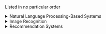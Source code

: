 Listed in no particular order

<details> <summary>Natural Language Processing-Based Systems</summary>

<details> <summary>Speech Recognition</summary>

# Speech Recognition 
So many uses...

### Transcriptions
- Transcriptions in real time
   - press conferences, technical conferences, speeches, meetings
   - Healthcare: dictation by physician 
   - Court system: dictation of proceedings 
   - Air traffic control to record history 
   - Television and media: automate closed-captioning system

### Translation 
- Assist travelers
- Television and media: automate closed-captioning system for additional language support
- Translate scanned OCR-based text into different language 
   
### Usable by any business
- Monitor call center interactions between customer service and customers - provide QAQC automatically, sentiment analysis 
- Hands drew commands for home and business automation systems 
   - Typical Siri-type of automation systems
   - Custom systems for controlling garage doors, heating and air conditioning systems, pool lighting, stereo, etc
- In-vehicle command systems
- Security system automation 
- Translation of web content into multiple languages 

</details>

<details> <summary>Natural Language Generation</summary>

# Natural Language Generation 
Generating natural sounding words and phrases
- Generate custom product descriptions based on previous interactions with a customers 
- Generate recurring content such as timed quarterly reports
- Predictive text prompts that try to “finish your sentence” (in an email, in a Word doc, in the browser address bar, etc)
- Generate explanations of mathematical formulas and expressions on algorithms found in image or text analysis

</details>

<details> <summary>Sentiment Analysis</summary>
### All businesses:
- External:
   - Customer Service: Analyze invoking emails, tweets, transcriptions of calls to see how a change has been perceived by customers
   - Identify trends by monitoring the same
   - Identify specific reasons for brand decline by analyzing same (“Long wait times” are mentioned in 84% of negative interactions”)
   - Identify “brand influencers” and “detractors”
- Internal:
   - Gauge employee morale by analyzing internal bulletin board/chat system

</details>

<details> <summary>Chatbots and ChatOps</summary> 

# Chatbots and ChatOps
Early implementations were rule-based or expert systems. Newer systems use machine learning and natural language processing (NLP)
- External: 
   - Automate common customer interactions 
   - Represents the company on social media
- Internal:
   - Answer common IT help desk issues
   - Automate common HR questions
- Analyze:
   - Track key KPIs 
   - Identify trends

Examples of chatbots:
- IBM’s [Watson Assistant](https://www.ibm.com/cloud/watson-assistant/) is a white-label solution companies can buy. “It knows when to search for an answer from a knowledge base, when to ask for clarity and when to direct users to a human.”
- DuoLingo has chatbot AI as foundation of its service








</details> 

<details> <summary>Decision Support Systems</summary> 

</details>

# Decision Support Systems
These don’t replace human decision making but rather act as helpers to confirm or guide decisions 
- Healthcare
   — clinical decision support tools that incorporate machine learning guide clinicians on diagnoses and treatment options, improving caregiver efficiency and patient outcomes
   - Insurance
      - Compare human estimate of damage to image recognition based recommendation
- Agriculture and farming
   - incorporate data on climate, energy, water, resources and other factors to help farmers make decisions on crop management
- All businesses
   - dashboards and charting of trends identify problems and speed up decisions

</details>
 
<details> <summary>Image Recognition </summary>  

# Image Recognition 
So many uses...

### Classification 
- Identify defects in an assembly line
- Identify  objects for autonomous vehicles / self driving cars, boats, planes
- Satellite imagery analysis 
   - Climate and Biology 
      - Detect Migration patterns
      - Detect anomalous temperature, wind, rains, storm patterns
      - Detect climate change events
      - Detect changes in gas or pollution emissions
   - Military
      - Detect troop movements
      - Detect warhead locations, movement

### Identification 
- Identify products on shelves - stocking systems, inventory systems
- Insurance: generate damage estimates

## Facial Recognition 
- All businesses 
   - Security access control systems
- Military
   - Identify key target movements (people or groups) using facial recognition 

### Surveillance-based
- Detect customers entering a store or location
- Detect unwanted entry
- Count crowds at large events
- Monitor for social distancing 

### Optical Character Recognition (OCR)
Tied in with NLP systems 

- All businesses 
   - check for correct signature - credit cards, ATMs, Security access control systems 
   - Convert hand written notes to email or documentation 
   - Convert drawings to graphics (png, jpeg, etc)
   
- Misc
   - Convert images of old / ancient manuscripts to modern text

</details>

<details> <summary>Recommendation Systems</summary>

# Recommendation Systems

### All businesses 
- Recommend products and services based on previous interactions 
- Netflix recommendations for what to watch next
- Creating a scoring system for what to watch or what music to listen to next (“98% match”)
- Youtube creates automated playlists based on what it thinks customer will respond to
- Advertising based on what customer will respond to - Facebook, Google Ads
- Search engines - recommend better, next search term



</details>

